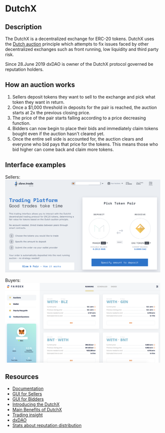 # DutchX

## Description

The DutchX is a decentralized exchange for ERC-20 tokens. DutchX uses the [Dutch auction](https://en.wikipedia.org/wiki/Dutch_auction) principle which attempts to fix issues faced by other decentralized exchanges such as front running, low liquidity and third party risk.

Since 28.June 2019 dxDAO is owner of the DutchX protocol governed be reputation holders.

## How an auction works
1. Sellers deposit tokens they want to sell to the exchange and pick what token they want in return.
2. Once a $1,000 threshold in deposits for the pair is reached, the auction starts at 2x the previous closing price.
3. The price of the pair starts falling according to a price decreasing function.
4. Bidders can now begin to place their bids and immediately claim tokens bought even if the auction hasn't cleared yet.
5. Once the entire sell side is accounted for, the auction clears and everyone who bid pays that price for the tokens. This means those who bid higher can come back and claim more tokens.

## Interface examples

Sellers:
![](/assets/images/slowtrade.png)

Buyers:
![](/assets/images/fairdex.png)

## Resources

* [Documentation](https://dutchx.readthedocs.io/en/latest/index.html)
* [GUI for Sellers](https://slow.trade)  
* [GUI for Bidders](https://fairdex.net/)   
* [Introducing the DutchX](https://blog.gnosis.pm/introducing-the-gnosis-dutch-exchange-53bd3d51f9b2)
* [Main Benefits of DutchX](https://blog.gnosis.pm/the-main-benefits-of-the-dutchx-mechanism-6fc2ef6ee8b4)
* [Trading insight](https://explore.duneanalytics.com/public/dashboards/nigajDs8cp1lkmoXYNgdo3jMh2XCzUIiLk0J5Fst)
* [dxDAO](https://dxdao.daostack.io) 
* [Stats about reputation distribution](https://metabase.daostack.eth.events/public/dashboard/696482a9-48b3-4686-99d9-53a03e335b2e?event__only_lower_half_=Mint)
